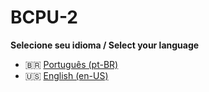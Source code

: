 # BCPU-2

**Selecione seu idioma / Select your language**

- 🇧🇷 [Português (pt-BR)](README.pt-BR.md)  
- 🇺🇸 [English (en-US)](README.en-US.md)

